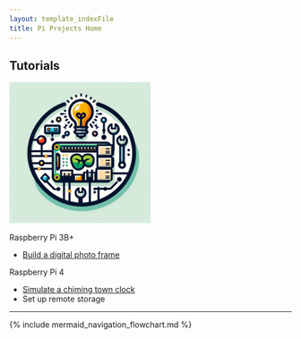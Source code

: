 ```yaml
---
layout: template_indexFile
title: Pi Projects Home
---
```


## Tutorials

<div class="grid-container">
  <div class="item1"><img src = "images/logo.png"  width="50%" /></div>
  <div><p>Raspberry Pi 3B+</p>
	<ul><li><a href = "topics/photo_frame.html">Build a digital photo frame</a></li></ul>
  </div>
  <div><p>Raspberry Pi 4</p>
	<ul>
	<li><a href = "topics/clock_chime.html">Simulate a chiming town clock</a></li>
	<li>Set up remote storage</li>
	</ul>
  </div>
</div>

<hr/>

{% include mermaid_navigation_flowchart.md %}